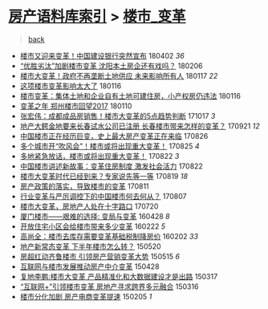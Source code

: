[房产语料库索引](../../README.md)  > [楼市_变革](楼市_变革.md)
====
> [back](../README.md)

- [楼市又迎来变革！中国建设银行突然宣布](http://jkwz.applinzi.com/ittc/7087490441627042827.html#%E6%A5%BC%E5%B8%82%E5%8F%88%E8%BF%8E%E6%9D%A5%E5%8F%98%E9%9D%A9%EF%BC%81%E4%B8%AD%E5%9B%BD%E5%BB%BA%E8%AE%BE%E9%93%B6%E8%A1%8C%E7%AA%81%E7%84%B6%E5%AE%A3%E5%B8%83) 180402 *36* 
- [“优胜劣汰”加剧楼市变革 沈阳本土房企还有戏吗？](http://jkwz.applinzi.com/ittc/7066983289661686791.html#%E2%80%9C%E4%BC%98%E8%83%9C%E5%8A%A3%E6%B1%B0%E2%80%9D%E5%8A%A0%E5%89%A7%E6%A5%BC%E5%B8%82%E5%8F%98%E9%9D%A9+%E6%B2%88%E9%98%B3%E6%9C%AC%E5%9C%9F%E6%88%BF%E4%BC%81%E8%BF%98%E6%9C%89%E6%88%8F%E5%90%97%EF%BC%9F) 180206  
- [楼市大变革！政府不再垄断土地供应 未来影响所有人](http://jkwz.applinzi.com/ittc/7059626182037734411.html#%E6%A5%BC%E5%B8%82%E5%A4%A7%E5%8F%98%E9%9D%A9%EF%BC%81%E6%94%BF%E5%BA%9C%E4%B8%8D%E5%86%8D%E5%9E%84%E6%96%AD%E5%9C%9F%E5%9C%B0%E4%BE%9B%E5%BA%94+%E6%9C%AA%E6%9D%A5%E5%BD%B1%E5%93%8D%E6%89%80%E6%9C%89%E4%BA%BA) 180117 *22* 
- [这项楼市变革影响太大了](http://jkwz.applinzi.com/ittc/7059315408312468486.html#%E8%BF%99%E9%A1%B9%E6%A5%BC%E5%B8%82%E5%8F%98%E9%9D%A9%E5%BD%B1%E5%93%8D%E5%A4%AA%E5%A4%A7%E4%BA%86) 180116  
- [楼市变革：集体土地和企业自有土地可建住房，小产权房仍违法](http://jkwz.applinzi.com/ittc/7059078628317332487.html#%E6%A5%BC%E5%B8%82%E5%8F%98%E9%9D%A9%EF%BC%9A%E9%9B%86%E4%BD%93%E5%9C%9F%E5%9C%B0%E5%92%8C%E4%BC%81%E4%B8%9A%E8%87%AA%E6%9C%89%E5%9C%9F%E5%9C%B0%E5%8F%AF%E5%BB%BA%E4%BD%8F%E6%88%BF%EF%BC%8C%E5%B0%8F%E4%BA%A7%E6%9D%83%E6%88%BF%E4%BB%8D%E8%BF%9D%E6%B3%95) 180116  
- [变革之年 郑州楼市回望2017](http://jkwz.applinzi.com/ittc/7056858190333871120.html#%E5%8F%98%E9%9D%A9%E4%B9%8B%E5%B9%B4+%E9%83%91%E5%B7%9E%E6%A5%BC%E5%B8%82%E5%9B%9E%E6%9C%9B2017) 180110  
- [张宏伟：成都成品房销售！楼市大变革的5点趋势判断](http://jkwz.applinzi.com/ittc/7025479909844190224.html#%E5%BC%A0%E5%AE%8F%E4%BC%9F%EF%BC%9A%E6%88%90%E9%83%BD%E6%88%90%E5%93%81%E6%88%BF%E9%94%80%E5%94%AE%EF%BC%81%E6%A5%BC%E5%B8%82%E5%A4%A7%E5%8F%98%E9%9D%A9%E7%9A%845%E7%82%B9%E8%B6%8B%E5%8A%BF%E5%88%A4%E6%96%AD) 171017 *3* 
- [地产大鳄金地要来长春试水公司已注册 长春楼市带来怎样的变革？](http://jkwz.applinzi.com/ittc/7015689922298774544.html#%E5%9C%B0%E4%BA%A7%E5%A4%A7%E9%B3%84%E9%87%91%E5%9C%B0%E8%A6%81%E6%9D%A5%E9%95%BF%E6%98%A5%E8%AF%95%E6%B0%B4%E5%85%AC%E5%8F%B8%E5%B7%B2%E6%B3%A8%E5%86%8C+%E9%95%BF%E6%98%A5%E6%A5%BC%E5%B8%82%E5%B8%A6%E6%9D%A5%E6%80%8E%E6%A0%B7%E7%9A%84%E5%8F%98%E9%9D%A9%EF%BC%9F) 170921 *12* 
- [中国楼市正在经历巨变，史上最大房产变革正在来临](http://jkwz.applinzi.com/ittc/7006190346172892176.html#%E4%B8%AD%E5%9B%BD%E6%A5%BC%E5%B8%82%E6%AD%A3%E5%9C%A8%E7%BB%8F%E5%8E%86%E5%B7%A8%E5%8F%98%EF%BC%8C%E5%8F%B2%E4%B8%8A%E6%9C%80%E5%A4%A7%E6%88%BF%E4%BA%A7%E5%8F%98%E9%9D%A9%E6%AD%A3%E5%9C%A8%E6%9D%A5%E4%B8%B4) 170826  
- [多个城市开“吹风会”！楼市或将出现重大变革！](http://jkwz.applinzi.com/ittc/7005741509947950096.html#%E5%A4%9A%E4%B8%AA%E5%9F%8E%E5%B8%82%E5%BC%80%E2%80%9C%E5%90%B9%E9%A3%8E%E4%BC%9A%E2%80%9D%EF%BC%81%E6%A5%BC%E5%B8%82%E6%88%96%E5%B0%86%E5%87%BA%E7%8E%B0%E9%87%8D%E5%A4%A7%E5%8F%98%E9%9D%A9%EF%BC%81) 170825 *4* 
- [多地紧急放话，楼市或将出现重大变革！](http://jkwz.applinzi.com/ittc/7004682747568981008.html#%E5%A4%9A%E5%9C%B0%E7%B4%A7%E6%80%A5%E6%94%BE%E8%AF%9D%EF%BC%8C%E6%A5%BC%E5%B8%82%E6%88%96%E5%B0%86%E5%87%BA%E7%8E%B0%E9%87%8D%E5%A4%A7%E5%8F%98%E9%9D%A9%EF%BC%81) 170822 *3* 
- [中国楼市讲述新故事：变革住房制度 激发社会活力](http://jkwz.applinzi.com/ittc/7004435435303207952.html#%E4%B8%AD%E5%9B%BD%E6%A5%BC%E5%B8%82%E8%AE%B2%E8%BF%B0%E6%96%B0%E6%95%85%E4%BA%8B%EF%BC%9A%E5%8F%98%E9%9D%A9%E4%BD%8F%E6%88%BF%E5%88%B6%E5%BA%A6+%E6%BF%80%E5%8F%91%E7%A4%BE%E4%BC%9A%E6%B4%BB%E5%8A%9B) 170822  
- [楼市大变革时代已经到来？专家说先等一等](http://jkwz.applinzi.com/ittc/7003470953412297745.html#%E6%A5%BC%E5%B8%82%E5%A4%A7%E5%8F%98%E9%9D%A9%E6%97%B6%E4%BB%A3%E5%B7%B2%E7%BB%8F%E5%88%B0%E6%9D%A5%EF%BC%9F%E4%B8%93%E5%AE%B6%E8%AF%B4%E5%85%88%E7%AD%89%E4%B8%80%E7%AD%89) 170819 *18* 
- [房产政策的落实，导致楼市的变革](http://jkwz.applinzi.com/ittc/7000491736026317841.html#%E6%88%BF%E4%BA%A7%E6%94%BF%E7%AD%96%E7%9A%84%E8%90%BD%E5%AE%9E%EF%BC%8C%E5%AF%BC%E8%87%B4%E6%A5%BC%E5%B8%82%E7%9A%84%E5%8F%98%E9%9D%A9) 170811  
- [行业变革与严厉调控下的中国楼市何去何从？](http://jkwz.applinzi.com/ittc/6999168913244685329.html#%E8%A1%8C%E4%B8%9A%E5%8F%98%E9%9D%A9%E4%B8%8E%E4%B8%A5%E5%8E%89%E8%B0%83%E6%8E%A7%E4%B8%8B%E7%9A%84%E4%B8%AD%E5%9B%BD%E6%A5%BC%E5%B8%82%E4%BD%95%E5%8E%BB%E4%BD%95%E4%BB%8E%EF%BC%9F) 170807  
- [楼市大变革，房地产人处在十字路口](http://jkwz.applinzi.com/ittc/6992422200190436369.html#%E6%A5%BC%E5%B8%82%E5%A4%A7%E5%8F%98%E9%9D%A9%EF%BC%8C%E6%88%BF%E5%9C%B0%E4%BA%A7%E4%BA%BA%E5%A4%84%E5%9C%A8%E5%8D%81%E5%AD%97%E8%B7%AF%E5%8F%A3) 170720  
- [厦门楼市——艰难的选择: 变局与变革](http://jkwz.applinzi.com/ittc/6826239035764638725.html#%E5%8E%A6%E9%97%A8%E6%A5%BC%E5%B8%82%E2%80%94%E2%80%94%E8%89%B0%E9%9A%BE%E7%9A%84%E9%80%89%E6%8B%A9%3A+%E5%8F%98%E5%B1%80%E4%B8%8E%E5%8F%98%E9%9D%A9) 160428 *8* 
- [开放住宅小区会给楼市带来多少变革](http://jkwz.applinzi.com/ittc/6801725215218336773.html#%E5%BC%80%E6%94%BE%E4%BD%8F%E5%AE%85%E5%B0%8F%E5%8C%BA%E4%BC%9A%E7%BB%99%E6%A5%BC%E5%B8%82%E5%B8%A6%E6%9D%A5%E5%A4%9A%E5%B0%91%E5%8F%98%E9%9D%A9) 160222 *5* 
- [高尚全：楼市去库存需要变革基础税制降房价](http://jkwz.applinzi.com/ittc/6794155847794033668.html#%E9%AB%98%E5%B0%9A%E5%85%A8%EF%BC%9A%E6%A5%BC%E5%B8%82%E5%8E%BB%E5%BA%93%E5%AD%98%E9%9C%80%E8%A6%81%E5%8F%98%E9%9D%A9%E5%9F%BA%E7%A1%80%E7%A8%8E%E5%88%B6%E9%99%8D%E6%88%BF%E4%BB%B7) 160202 *33* 
- [地产新常态变革 下半年楼市怎么转？](http://jkwz.applinzi.com/ittc/547650611413852838.html#%E5%9C%B0%E4%BA%A7%E6%96%B0%E5%B8%B8%E6%80%81%E5%8F%98%E9%9D%A9+%E4%B8%8B%E5%8D%8A%E5%B9%B4%E6%A5%BC%E5%B8%82%E6%80%8E%E4%B9%88%E8%BD%AC%EF%BC%9F) 150520  
- [房超红动齐鲁楼市 引领房产营销变革大势](http://jkwz.applinzi.com/ittc/547650611410443627.html#%E6%88%BF%E8%B6%85%E7%BA%A2%E5%8A%A8%E9%BD%90%E9%B2%81%E6%A5%BC%E5%B8%82+%E5%BC%95%E9%A2%86%E6%88%BF%E4%BA%A7%E8%90%A5%E9%94%80%E5%8F%98%E9%9D%A9%E5%A4%A7%E5%8A%BF) 150515 *6* 
- [互联网与楼市发展推动房产中介变革](http://jkwz.applinzi.com/ittc/547650611408053302.html#%E4%BA%92%E8%81%94%E7%BD%91%E4%B8%8E%E6%A5%BC%E5%B8%82%E5%8F%91%E5%B1%95%E6%8E%A8%E5%8A%A8%E6%88%BF%E4%BA%A7%E4%B8%AD%E4%BB%8B%E5%8F%98%E9%9D%A9) 150428  
- [复地李鹏:楼市大变革 产品精准化和大数据建设才是出路](http://jkwz.applinzi.com/ittc/547650611400039319.html#%E5%A4%8D%E5%9C%B0%E6%9D%8E%E9%B9%8F%3A%E6%A5%BC%E5%B8%82%E5%A4%A7%E5%8F%98%E9%9D%A9+%E4%BA%A7%E5%93%81%E7%B2%BE%E5%87%86%E5%8C%96%E5%92%8C%E5%A4%A7%E6%95%B0%E6%8D%AE%E5%BB%BA%E8%AE%BE%E6%89%8D%E6%98%AF%E5%87%BA%E8%B7%AF) 150317  
- [“互联网+”引领楼市变革 房地产寻求跨界多元融合](http://jkwz.applinzi.com/ittc/547650611396854191.html#%E2%80%9C%E4%BA%92%E8%81%94%E7%BD%91%2B%E2%80%9D%E5%BC%95%E9%A2%86%E6%A5%BC%E5%B8%82%E5%8F%98%E9%9D%A9+%E6%88%BF%E5%9C%B0%E4%BA%A7%E5%AF%BB%E6%B1%82%E8%B7%A8%E7%95%8C%E5%A4%9A%E5%85%83%E8%9E%8D%E5%90%88) 150316  
- [楼市分化加剧 房产电商变革提速](http://jkwz.applinzi.com/ittc/547650611390750013.html#%E6%A5%BC%E5%B8%82%E5%88%86%E5%8C%96%E5%8A%A0%E5%89%A7+%E6%88%BF%E4%BA%A7%E7%94%B5%E5%95%86%E5%8F%98%E9%9D%A9%E6%8F%90%E9%80%9F) 150205 *1* 
